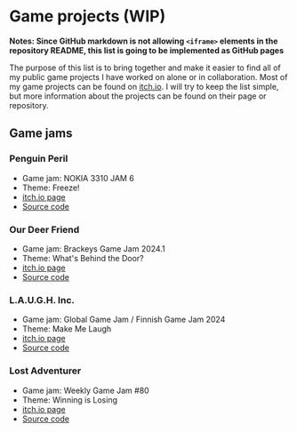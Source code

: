 # Game projects (WIP)

**Notes: Since GitHub markdown is not allowing `<iframe>` elements in the repository README, this list is going to be implemented as GitHub pages**

The purpose of this list is to bring together and make it easier to find all of my public game projects I have worked on alone or in collaboration. Most of my game projects can be found on [itch.io](https://mekyi.itch.io/). I will try to keep the list simple, but more information about the projects can be found on their page or repository.

## Game jams

### Penguin Peril

- Game jam: NOKIA 3310 JAM 6
- Theme: Freeze!
- [itch.io page](https://mekyi.itch.io/penguin-peril)
- [Source code](https://github.com/Mekyi/nokia-3310-jam-6)

### Our Deer Friend

- Game jam: Brackeys Game Jam 2024.1
- Theme: What's Behind the Door?
- [itch.io page](https://mekyi.itch.io/our-deer-friend)
- [Source code](https://github.com/Mekyi/brackeys-game-jam-2024)

### L.A.U.G.H. Inc.

- Game jam: Global Game Jam / Finnish Game Jam 2024
- Theme: Make Me Laugh
- [itch.io page](https://mekyi.itch.io/laugh-inc)
- [Source code](https://github.com/Mekyi/global-game-jam-2024)

### Lost Adventurer

- Game jam: Weekly Game Jam #80
- Theme: Winning is Losing
- [itch.io page](https://mekyi.itch.io/lost-adventurer)
- [Source code](https://github.com/Mekyi/wgj-80)
